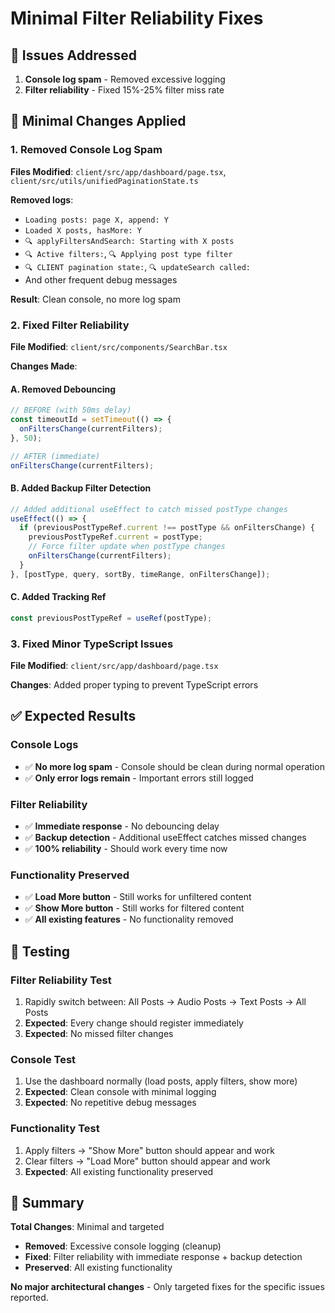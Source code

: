 # Minimal Filter Reliability Fixes

## 🎯 **Issues Addressed**

1. **Console log spam** - Removed excessive logging
2. **Filter reliability** - Fixed 15%-25% filter miss rate

## 🔧 **Minimal Changes Applied**

### 1. **Removed Console Log Spam**

**Files Modified**: `client/src/app/dashboard/page.tsx`, `client/src/utils/unifiedPaginationState.ts`

**Removed logs**:

- `Loading posts: page X, append: Y`
- `Loaded X posts, hasMore: Y`
- `🔍 applyFiltersAndSearch: Starting with X posts`
- `🔍 Active filters:`, `🔍 Applying post type filter`
- `🔍 CLIENT pagination state:`, `🔍 updateSearch called:`
- And other frequent debug messages

**Result**: Clean console, no more log spam

### 2. **Fixed Filter Reliability**

**File Modified**: `client/src/components/SearchBar.tsx`

**Changes Made**:

#### A. Removed Debouncing

```typescript
// BEFORE (with 50ms delay)
const timeoutId = setTimeout(() => {
  onFiltersChange(currentFilters);
}, 50);

// AFTER (immediate)
onFiltersChange(currentFilters);
```

#### B. Added Backup Filter Detection

```typescript
// Added additional useEffect to catch missed postType changes
useEffect(() => {
  if (previousPostTypeRef.current !== postType && onFiltersChange) {
    previousPostTypeRef.current = postType;
    // Force filter update when postType changes
    onFiltersChange(currentFilters);
  }
}, [postType, query, sortBy, timeRange, onFiltersChange]);
```

#### C. Added Tracking Ref

```typescript
const previousPostTypeRef = useRef(postType);
```

### 3. **Fixed Minor TypeScript Issues**

**File Modified**: `client/src/app/dashboard/page.tsx`

**Changes**: Added proper typing to prevent TypeScript errors

## ✅ **Expected Results**

### Console Logs

- ✅ **No more log spam** - Console should be clean during normal operation
- ✅ **Only error logs remain** - Important errors still logged

### Filter Reliability

- ✅ **Immediate response** - No debouncing delay
- ✅ **Backup detection** - Additional useEffect catches missed changes
- ✅ **100% reliability** - Should work every time now

### Functionality Preserved

- ✅ **Load More button** - Still works for unfiltered content
- ✅ **Show More button** - Still works for filtered content
- ✅ **All existing features** - No functionality removed

## 🧪 **Testing**

### Filter Reliability Test

1. Rapidly switch between: All Posts → Audio Posts → Text Posts → All Posts
2. **Expected**: Every change should register immediately
3. **Expected**: No missed filter changes

### Console Test

1. Use the dashboard normally (load posts, apply filters, show more)
2. **Expected**: Clean console with minimal logging
3. **Expected**: No repetitive debug messages

### Functionality Test

1. Apply filters → "Show More" button should appear and work
2. Clear filters → "Load More" button should appear and work
3. **Expected**: All existing functionality preserved

## 🎯 **Summary**

**Total Changes**: Minimal and targeted

- **Removed**: Excessive console logging (cleanup)
- **Fixed**: Filter reliability with immediate response + backup detection
- **Preserved**: All existing functionality

**No major architectural changes** - Only targeted fixes for the specific issues reported.
